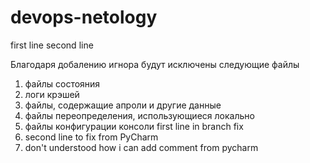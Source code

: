 # devops-netology
first line
second line

Благодаря добалению игнора будут исключены следующие файлы
1. файлы состояния
2. логи крэшей
3. файлы, содержащие апроли и другие данные
4. файлы переопределения, использующиеся локально
5. файлы конфигурации консоли
first line in branch fix
6. second line to fix from PyCharm
7. don't understood how i can add comment from pycharm
